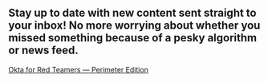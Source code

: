 ## Stay up to date with new content sent straight to your inbox! No more worrying about whether you missed something because of a pesky algorithm or news feed.

[Okta for Red Teamers — Perimeter Edition](https://medium.com/nickvangilder/okta-for-red-teamers-perimeter-edition-c60cb8d53f23)
<br></br>
[]()
<br></br>
[]()
<br></br>
[]()
<br></br>
[]()
<br></br>
[]()
<br></br>
[]()
<br></br>
[]()
<br></br>

[]()
<br></br>
[]()
<br></br>
[]()
<br></br>
[]()
<br></br>
[]()
<br></br>
[]()
<br></br>
[]()
<br></br>
[]()
<br></br>

